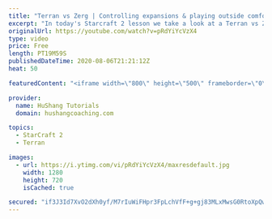```yaml
---
title: "Terran vs Zerg | Controlling expansions & playing outside comfort zone"
excerpt: "In today's Starcraft 2 lesson we take a look at a Terran vs Zerg match where the focus is on controlling zergs expansions and limiting their map control. This type of play-style is a bit outside my comfort zone & I recommend taking some time to do this on occasion. Push your boundaries and play styles"
originalUrl: https://youtube.com/watch?v=pRdYiYcVzX4
type: video
price: Free
length: PT19M59S
publishedDateTime: 2020-08-06T21:21:12Z
heat: 50

featuredContent: "<iframe width=\"800\" height=\"500\" frameborder=\"0\" src=\"https://www.youtube.com/embed/pRdYiYcVzX4\" allow=\"accelerometer; autoplay; encrypted-media; gyroscope; picture-in-picture\" allowfullscreen></iframe>"

provider:
  name: HuShang Tutorials
  domain: hushangcoaching.com

topics:
  - StarCraft 2
  - Terran

images:
  - url: https://i.ytimg.com/vi/pRdYiYcVzX4/maxresdefault.jpg
    width: 1280
    height: 720
    isCached: true

secured: "if3J3Id7XvO2dXh0yf/M7rIuWiFHpr3FpLchVfF+g+gj83MLxMwsG0RtoXpQwOf3KTlo+S8Pk9ZOVjPvxDHTM246thBzl1jrg9Kgtwu0T2KLXD+8bYyvhTHMSlCMa6VuWm8X9Q+kv4/WkxgbD97r/M3Sjk0r2F/pUTVgUhw3+z3jKI3Wsv2EFLDKeCpNLXACCiH43j6fI8mZZq7LhUM44+HNEFfbrPh+UaG1D1vMHUmgNYwgs7iKKtEplAWaR+wigREUqZz3yyaCiRaBKyYoK3QCT46GJ/aiM4f9ofXmNM8Hl6dnI6FWKA8dDB3TCv72KFhBc67dK1Fohs2DFX2Wk7DJZGo4w0Xp2+IKmn/C8Da5vbZ7EFCQcEjs3H8BBa9DFvPnYrUgjWcpuBLhJJd3T154LbSO1OiV6N9oH/sggkQ=;GjD2M4YVkdJ0neXOCubK0w=="
---
```


